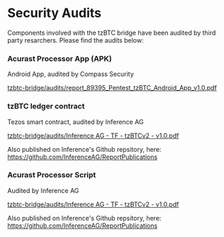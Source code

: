 # Security Audits

Components involved with the tzBTC bridge have been audited by third party resarchers. Please find the audits below:



### Acurast Processor App (APK)

Android App, audited by Compass Security

[tzbtc-bridge/audits/report_89395_Pentest_tzBTC_Android_App_v1.0.pdf](https://github.com/tzbtc-bridge/audits/blob/main/report_89395_Pentest_tzBTC_Android_App_v1.0.pdf)


### tzBTC ledger contract

Tezos smart contract, audited by Inference AG

[tzbtc-bridge/audits/Inference AG - TF - tzBTCv2 - v1.0.pdf](https://github.com/tzbtc-bridge/audits/blob/main/Inference%20AG%20-%20TF%20-%20tzBTCv2%20-%20v1.0.pdf)

Also published on Inference's Github repsitory, here: https://github.com/InferenceAG/ReportPublications



### Acurast Processor Script

Audited by Inference AG

[tzbtc-bridge/audits/Inference AG - TF - tzBTCv2 - v1.0.pdf](https://github.com/tzbtc-bridge/audits/blob/main/Inference%20AG%20-%20TF%20-%20tzBTCv2%20-%20v1.0.pdf)

Also published on Inference's Github repsitory, here: https://github.com/InferenceAG/ReportPublications



